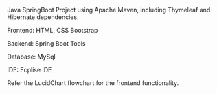 Java SpringBoot Project using Apache Maven, including Thymeleaf and Hibernate dependencies. 


Frontend: HTML, CSS Bootstrap

Backend: Spring Boot Tools

Database: MySql

IDE: Ecplise IDE



Refer the LucidChart flowchart for the frontend functionality. 
